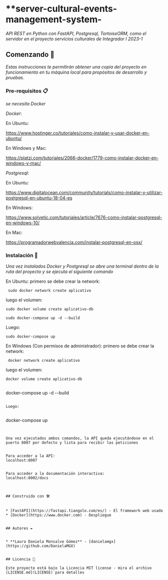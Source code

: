 # **server-cultural-events-management-system-

_API REST en Python con FastAPI, Postgresql, TortoiseORM, como el servidor en el proyecto servicios culturales de Integrador I 2023-1_

## Comenzando 🚀

_Estas instrucciones te permitirán obtener una copia del proyecto en funcionamiento en tu máquina local para propósitos de desarrollo y pruebas._


### Pre-requisitos 📋

_se necesita  Docker_

_Docker_:

En Ubuntu:

https://www.hostinger.co/tutoriales/como-instalar-y-usar-docker-en-ubuntu/

En Windows y Mac:

https://platzi.com/tutoriales/2066-docker/1779-como-instalar-docker-en-windows-y-mac/


_Postgresql_:

En Ubuntu:

https://www.digitalocean.com/community/tutorials/como-instalar-y-utilizar-postgresql-en-ubuntu-18-04-es

En Windows:

https://www.solvetic.com/tutoriales/article/7676-como-instalar-postgresql-en-windows-10/

En Mac:

https://programadorwebvalencia.com/instalar-postgresql-en-osx/


### Instalación 🔧

_Una vez instalados Docker y Postgresql se abre una terminal dentro de la 
ruta del proyecto y se ejecuta el siguiente comando_

En Ubuntu:
primero se debe crear la network:
```
 sudo docker network create aplicativo
```
luego el volumen:
```
sudo docker volume create aplicativo-db
```

```
sudo docker-compose up -d --build
```

Luego:


```
sudo docker-compose up
```


En Windows (Con permisos de administrador):
primero se debe crear la network:
```
 docker network create aplicativo
```
luego el volumen:
```
docker volume create aplicativo-db


```
docker-compose up -d --build
```

Luego:


```
docker-compose up 
```


Una vez ejecutados ambos comandos, la API queda ejecutándose en el puerto 8007 por defecto y lista para recibir las peticiones


Para acceder a la API:
localhost:8007


Para acceder a la documentación interactiva:
localhost:8002/docs



## Construido con 🛠️


* [FastAPI](https://fastapi.tiangolo.com/es/) - El framework web usado
* [Docker](https://www.docker.com) - Despliegue


## Autores ✒️


* **Laura Daniela Monsalve Gómez** - [danielamgx](https://github.com/DanielaMGX)


## Licencia 📄

Este proyecto está bajo la Licencia MIT license - mira el archivo [LICENSE.md](LICENSE) para detalles

